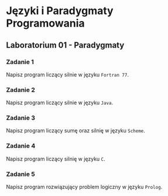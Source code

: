 # Języki i Paradygmaty Programowania

## Laboratorium 01 - Paradygmaty

### Zadanie 1

Napisz program liczący silnie w języku ```Fortran 77```.

### Zadanie 2

Napisz program liczący silnie w języku ```Java```.

### Zadanie 3

Napisz program liczący sumę oraz silnię w języku ```Scheme```.

### Zadanie 4

Napisz program liczący silnię w języku ```C```.

### Zadanie 5

Napisz program rozwiązujący problem logiczny w języku ```Prolog```.
